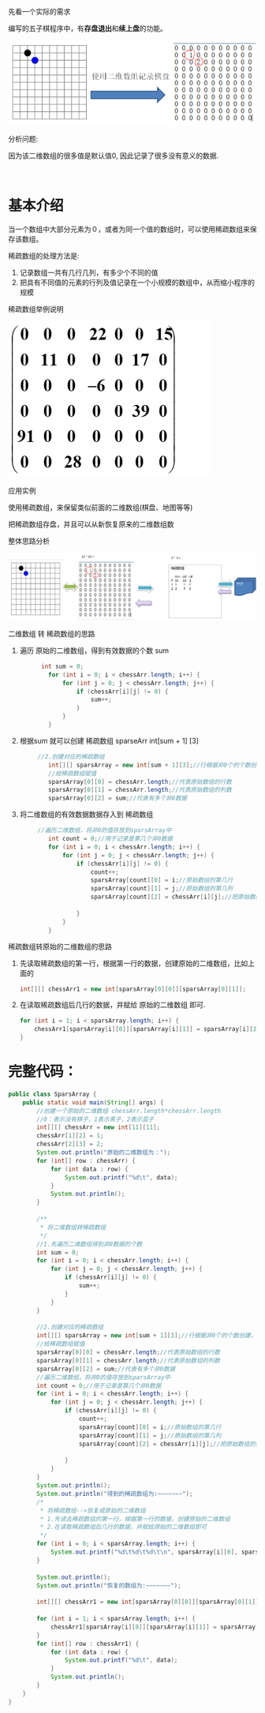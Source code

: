 先看一个实际的需求

编写的五子棋程序中，有**存盘退出**和**续上盘**的功能。

![稀疏数组](attachment/稀疏数组.png)

分析问题: 

因为该二维数组的很多值是默认值0, 因此记录了很多没有意义的数据.

<br/>

# 基本介绍

当一个数组中大部分元素为０，或者为同一个值的数组时，可以使用稀疏数组来保存该数组。

 

稀疏数组的处理方法是:

1. 记录数组一共有几行几列，有多少个不同的值
2. 把具有不同值的元素的行列及值记录在一个小规模的数组中，从而缩小程序的规模

 

稀疏数组举例说明

![稀疏数组举例说明](attachment/稀疏数组举例说明.png)

应用实例

使用稀疏数组，来保留类似前面的二维数组(棋盘、地图等等)

把稀疏数组存盘，并且可以从新恢复原来的二维数组数

整体思路分析

![稀疏数组转换图](attachment/稀疏数组转换图.png)

二维数组 转 稀疏数组的思路

1. 遍历 原始的二维数组，得到有效数据的个数 sum

   ```java
         int sum = 0;
           for (int i = 0; i < chessArr.length; i++) {
               for (int j = 0; j < chessArr.length; j++) {
                   if (chessArr[i][j] != 0) {
                       sum++;
                   }
               }
           }
   ```

   


2. 根据sum 就可以创建 稀疏数组 sparseArr  int[sum + 1] [3]

   ```java
   		//2.创建对应的稀疏数组
           int[][] sparsArray = new int[sum + 1][3];//行根据非0个的个数创建，列永远是3
           //给稀疏数组赋值
           sparsArray[0][0] = chessArr.length;//代表原始数组的行数
           sparsArray[0][1] = chessArr.length;//代表原始数组的列数
           sparsArray[0][2] = sum;//代表有多个非0数据
   ```

   

3. 将二维数组的有效数据数据存入到 稀疏数组

   ```java
        //遍历二维数组，将非0的值存放到sparsArray中
           int count = 0;//用于记录是第几个非0数据
           for (int i = 0; i < chessArr.length; i++) {
               for (int j = 0; j < chessArr.length; j++) {
                   if (chessArr[i][j] != 0) {
                       count++;
                       sparsArray[count][0] = i;//原始数组的第几行
                       sparsArray[count][1] = j;//原始数组的第几列
                       sparsArray[count][2] = chessArr[i][j];//把原始数组的值赋给稀疏数组
   
                   }
               }
           }
   ```

   

稀疏数组转原始的二维数组的思路

1. 先读取稀疏数组的第一行，根据第一行的数据，创建原始的二维数组，比如上面的 

   ```java
   int[][] chessArr1 = new int[sparsArray[0][0]][sparsArray[0][1]];
   ```

2. 在读取稀疏数组后几行的数据，并赋给 原始的二维数组 即可.

	```java
	for (int i = 1; i < sparsArray.length; i++) {
		chessArr1[sparsArray[i][0]][sparsArray[i][1]] = sparsArray[i][2];
	}
	```





# 完整代码：

```java
public class SparsArray {
    public static void main(String[] args) {
        //创建一个原始的二维数组 chessArr.length*chessArr.length
        //0：表示没有棋子，1表示黑子，2表示蓝子
        int[][] chessArr = new int[11][11];
        chessArr[1][2] = 1;
        chessArr[2][3] = 2;
        System.out.println("原始的二维数组为：");
        for (int[] row : chessArr) {
            for (int data : row) {
                System.out.printf("%d\t", data);
            }
            System.out.println();
        }

        /**
         * 将二维数组转稀疏数组
         */
        //1.先遍历二维数组得到非0数据的个数
        int sum = 0;
        for (int i = 0; i < chessArr.length; i++) {
            for (int j = 0; j < chessArr.length; j++) {
                if (chessArr[i][j] != 0) {
                    sum++;
                }
            }
        }

        //2.创建对应的稀疏数组
        int[][] sparsArray = new int[sum + 1][3];//行根据非0个的个数创建，列永远是3
        //给稀疏数组赋值
        sparsArray[0][0] = chessArr.length;//代表原始数组的行数
        sparsArray[0][1] = chessArr.length;//代表原始数组的列数
        sparsArray[0][2] = sum;//代表有多个非0数据
        //遍历二维数组，将非0的值存放到sparsArray中
        int count = 0;//用于记录是第几个非0数据
        for (int i = 0; i < chessArr.length; i++) {
            for (int j = 0; j < chessArr.length; j++) {
                if (chessArr[i][j] != 0) {
                    count++;
                    sparsArray[count][0] = i;//原始数组的第几行
                    sparsArray[count][1] = j;//原始数组的第几列
                    sparsArray[count][2] = chessArr[i][j];//把原始数组的值赋给稀疏数组

                }
            }
        }
        System.out.println();
        System.out.println("得到的稀疏数组为:~~~~~~~");
        /*
         * 将稀疏数组-->恢复成原始的二维数组
         * 1.先读去稀疏数组的第一行，根据第一行的数据，创建原始的二维数组
         * 2.在读取稀疏数组后几行的数据，并赋给原始的二维数组即可
         */
        for (int i = 0; i < sparsArray.length; i++) {
            System.out.printf("%d\t%d\t%d\t\n", sparsArray[i][0], sparsArray[i][1], sparsArray[i][2]);
        }

        System.out.println();
        System.out.println("恢复的数组为:~~~~~~~");

        int[][] chessArr1 = new int[sparsArray[0][0]][sparsArray[0][1]];

        for (int i = 1; i < sparsArray.length; i++) {
            chessArr1[sparsArray[i][0]][sparsArray[i][1]] = sparsArray[i][2];
        }
        for (int[] row : chessArr1) {
            for (int data : row) {
                System.out.printf("%d\t", data);
            }
            System.out.println();
        }
    }
}
```

